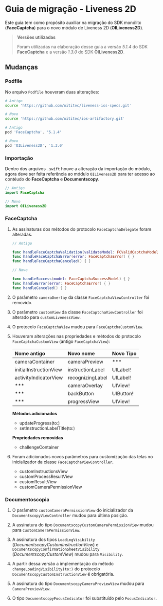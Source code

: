 # Guia de migração - Liveness 2D

Este guia tem como propósito auxiliar na migração do SDK monólito (**FaceCaptcha**) para o novo módulo de Liveness 2D (**OILiveness2D**).

> **Versões utilizadas**
>
> Foram utilizadas na elaboração desse guia a versão _5.1.4_ do SDK **FaceCaptcha** e a versão _1.3.0_ do SDK **OILiveness2D**.

## Mudanças

### Podfile

No arquivo `Podfile` houveram duas alterações:

```sh
# Antigo
source 'https://github.com/oititec/liveness-ios-specs.git'

# Novo
source 'https://github.com/oititec/ios-artifactory.git'
```

```ruby
# Antigo
pod 'FaceCaptcha', '5.1.4'

# Novo
pod 'OILiveness2D', '1.3.0'
```

### Importação

Dentro dos arquivos `.swift` houve a alteração da importação do módulo, agora deve ser feita referência ao módulo `OILiveness2D` para ter acesso ao contéudo do **FaceCaptcha** e **Documentscopy**.

```swift
// Antigo
import FaceCaptcha

// Novo
import OILiveness2D
```

### FaceCaptcha

1. As assinaturas dos métodos do protocolo `FaceCaptchaDelegate` foram alteradas.

    ```swift
    // Antigo

    func handleFaceCaptchaValidation(validateModel: FCValidCaptchaModel) { }
    func handleFaceCaptchaError(error: FaceCaptchaError) { }
    func handleFaceCaptchaCanceled() { }

    // Novo

    func handleSuccess(model: FaceCaptchaSuccessModel) { }
    func handleError(error: FaceCaptchaError) { }
    func handleCanceled() { }
    ```

2. O parâmetro `cameraOverlay` da classe `FaceCaptchaViewController` foi removido.

3. O parâmetro `customView` da classe `FaceCaptchaViewController` foi alterado para `customLivenessView`.

4. O protocolo `FaceCaptchaView` mudou para `FaceCaptchaCustomView`.

5. Houveram alterações nas propriedades e métodos do protocolo `FaceCaptchaCustomView` (antigo `FaceCaptchaView`):

    | **Nome antigo**        | **Novo nome**    | **Novo Tipo**                 |
    | :--------------------- | :--------------- | :---------------------------- |
    | cameraContainer        | cameraPreview    | ***                           |
    | initialInstructionView | instructionLabel | UILabel!                      |
    | activityIndicatorView  | recognizingLabel | UILabel!                      |
    | ***                    | cameraOverlay    | UIView!                       |
    | ***                    | backButton       | UIButton!                     |
    | ***                    | progressView     | UIView!                       |

    **Métodos adicionados**
    - updateProgress(to:)
    - setInstructionLabelTitle(to:)

    **Propriedades removidas**
    - challengeContainer

6. Foram adicionados novos parâmetros para customização das telas no inicializador da classe `FaceCaptchaViewController`.

    - customInstructionsView
    - customProcessResultView
    - customResultView
    - customCameraPermissionView

### Documentoscopia

1. O parâmetro `customCameraPermissionView` do inicializador da `DocumentscopyViewController` mudou para última posição.

2. A assinatura do tipo ``DocumentscopyCustomCameraPermissionView`` mudou para ``CustomCameraPermissionView``. 

3. A assinatura dos tipos ``LoadingVisibility`` (_DocumentscopyCustomInstructionView_) e ``DocumentscopyConfirmationSheetVisibility`` (_DocumentscopyCustomView_) mudou para ``Visibility``.

4. A partir dessa versão a implementação do método `changeLoadingVisibility(to:)` do protocolo ``DocumentscopyCustomInstructionView`` é obrigatória.

5. A assinatura do tipo ``DocumentscopyCameraPreviewView`` mudou para ``CameraPreviewView``.

6. O tipo ``DocumentscopyFocusIndicator`` foi substituído pelo ``FocusIndicator``.